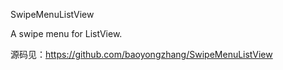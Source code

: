 SwipeMenuListView

A swipe menu for ListView.

源码见：https://github.com/baoyongzhang/SwipeMenuListView